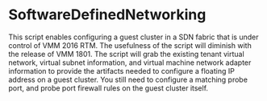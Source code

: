 # SoftwareDefinedNetworking
This script enables configuring a guest cluster in a SDN fabric that is under control of VMM 2016 RTM. The usefulness of the script will diminish with the release of VMM 1801. The script will grab the existing tenant virtual network, virtual subnet information, and virtual machine network adapter information to provide the artifacts needed to configure a floating IP address on a guest cluster. You still need to configure a matching probe port, and probe port firewall rules on the guest cluster itself.

